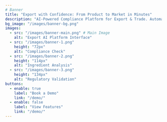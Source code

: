```yaml
---
# Banner
title: "Export with Confidence: From Product to Market in Minutes"
description: "AI-Powered Compliance Platform for Export & Trade. Automated label compliance checking, ingredient analysis, and regulatory validation for cosmetics, food, and homecare products."
bg_image: "/images/banner-bg.png"
images:
  - src: "/images/banner-main.png" # Main Image
    alt: "Export AI Platform Interface"
  - src: "/images/banner-1.png"
    height: "72px"
    alt: "Compliance Check"
  - src: "/images/banner-2.png"
    height: "114px"
    alt: "Ingredient Analysis"
  - src: "/images/banner-3.png"
    height: "134px"
    alt: "Regulatory Validation"
buttons:
  - enable: true
    label: "Book a Demo"
    link: "/demo/"
  - enable: false
    label: "View Features"
    link: "/demo/"
---
```


